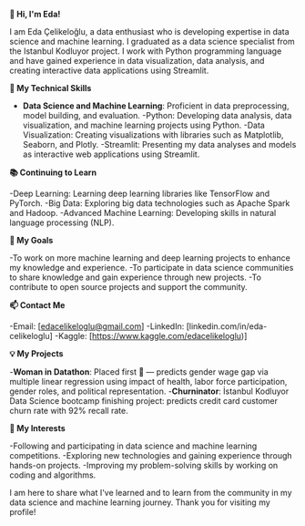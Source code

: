 **👋 Hi, I'm Eda!**

I am Eda Çelikeloğlu, a data enthusiast who is developing expertise in data science and machine learning. I graduated as a data science specialist from the Istanbul Kodluyor project. I work with Python programming language and have gained experience in data visualization, data analysis, and creating interactive data applications using Streamlit.


**💼 My Technical Skills**

- **Data Science and Machine Learning**: Proficient in data preprocessing, model building, and evaluation.
-Python: Developing data analysis, data visualization, and machine learning projects using Python.
-Data Visualization: Creating visualizations with libraries such as Matplotlib, Seaborn, and Plotly.
-Streamlit: Presenting my data analyses and models as interactive web applications using Streamlit.

**📚 Continuing to Learn**

-Deep Learning: Learning deep learning libraries like TensorFlow and PyTorch.
-Big Data: Exploring big data technologies such as Apache Spark and Hadoop.
-Advanced Machine Learning: Developing skills in natural language processing (NLP).

**🌱 My Goals**

-To work on more machine learning and deep learning projects to enhance my knowledge and experience.
-To participate in data science communities to share knowledge and gain experience through new projects.
-To contribute to open source projects and support the community.

**📫 Contact Me**

-Email: [edacelikeloglu@gmail.com]
-LinkedIn: [linkedin.com/in/eda-celikeloglu]
-Kaggle: [https://www.kaggle.com/edacelikeloglu)]

**💡 My Projects**

-**Woman in Datathon**: Placed first 🥇 — predicts gender wage gap via multiple linear regression using impact of health, labor force participation, gender roles, and political representation.
-**Churninator**: İstanbul Kodluyor Data Science bootcamp finishing project: predicts credit card customer churn rate with 92% recall rate.

**🎉 My Interests**

-Following and participating in data science and machine learning competitions.
-Exploring new technologies and gaining experience through hands-on projects.
-Improving my problem-solving skills by working on coding and algorithms.

I am here to share what I've learned and to learn from the community in my data science and machine learning journey. Thank you for visiting my profile!

